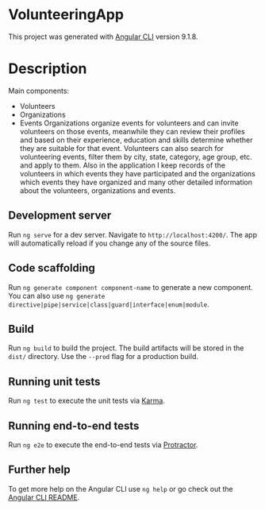 # VolunteeringApp

This project was generated with [Angular CLI](https://github.com/angular/angular-cli) version 9.1.8.

# Description
Main components:
- Volunteers
- Organizations
- Events
Organizations organize events for volunteers and can invite volunteers on those events, meanwhile they can review their profiles and based on their experience, education and skills determine whether they are suitable for that event.
Volunteers can also search for volunteering events, filter them by city, state, category, age group, etc. and apply to them.
Also in the application I keep records of the volunteers in which events they have participated and the organizations which events they have organized and many other detailed information about the volunteers, organizations and events.

## Development server

Run `ng serve` for a dev server. Navigate to `http://localhost:4200/`. The app will automatically reload if you change any of the source files.

## Code scaffolding

Run `ng generate component component-name` to generate a new component. You can also use `ng generate directive|pipe|service|class|guard|interface|enum|module`.

## Build

Run `ng build` to build the project. The build artifacts will be stored in the `dist/` directory. Use the `--prod` flag for a production build.

## Running unit tests

Run `ng test` to execute the unit tests via [Karma](https://karma-runner.github.io).

## Running end-to-end tests

Run `ng e2e` to execute the end-to-end tests via [Protractor](http://www.protractortest.org/).

## Further help

To get more help on the Angular CLI use `ng help` or go check out the [Angular CLI README](https://github.com/angular/angular-cli/blob/master/README.md).
